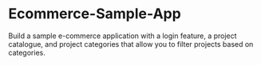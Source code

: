 # Ecommerce-Sample-App
Build a sample e-commerce application with a login feature, a project catalogue, and project categories that allow you to filter projects based on categories.
